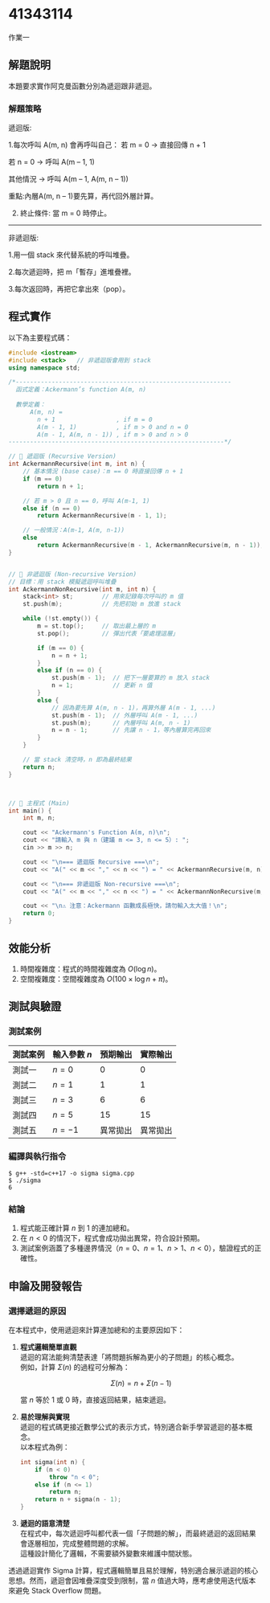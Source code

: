 # 41343114

作業一

## 解題說明

本題要求實作阿克曼函數分別為遞迴跟非遞迴。

### 解題策略

遞迴版:

1.每次呼叫 A(m, n) 會再呼叫自己：
若 m = 0 → 直接回傳 n + 1

若 n = 0 → 呼叫 A(m – 1, 1)

其他情況 → 呼叫 A(m – 1, A(m, n – 1))

重點:內層A(m, n – 1)要先算，再代回外層計算。

2. 終止條件:
當 m = 0 時停止。
---------------------------------------------
非遞迴版:

1.用一個 stack <int> 來代替系統的呼叫堆疊。

2.每次遞迴時，把 m「暫存」進堆疊裡。

3.每次返回時，再把它拿出來（pop）。

## 程式實作

以下為主要程式碼：

```cpp
#include <iostream>
#include <stack>   // 非遞迴版會用到 stack
using namespace std;

/*------------------------------------------------------------
  函式定義：Ackermann’s function A(m, n)
  
  數學定義：
      A(m, n) =
        n + 1                 , if m = 0
        A(m - 1, 1)           , if m > 0 and n = 0
        A(m - 1, A(m, n - 1)) , if m > 0 and n > 0
------------------------------------------------------------*/

// 🔹 遞迴版 (Recursive Version)
int AckermannRecursive(int m, int n) {
    // 基本情況 (base case)：m == 0 時直接回傳 n + 1
    if (m == 0)
        return n + 1;

    // 若 m > 0 且 n == 0，呼叫 A(m-1, 1)
    else if (n == 0)
        return AckermannRecursive(m - 1, 1);

    // 一般情況：A(m-1, A(m, n-1))
    else
        return AckermannRecursive(m - 1, AckermannRecursive(m, n - 1));
}


// 🔹 非遞迴版 (Non-recursive Version)
// 目標：用 stack 模擬遞迴呼叫堆疊
int AckermannNonRecursive(int m, int n) {
    stack<int> st;        // 用來記錄每次呼叫的 m 值
    st.push(m);           // 先把初始 m 放進 stack

    while (!st.empty()) {
        m = st.top();     // 取出最上層的 m
        st.pop();         // 彈出代表「要處理這層」

        if (m == 0) {
            n = n + 1;
        } 
        else if (n == 0) {
            st.push(m - 1);  // 把下一層要算的 m 放入 stack
            n = 1;           // 更新 n 值
        } 
        else {
            // 因為要先算 A(m, n - 1)，再算外層 A(m - 1, ...)
            st.push(m - 1);  // 外層呼叫 A(m - 1, ...)
            st.push(m);      // 內層呼叫 A(m, n - 1)
            n = n - 1;       // 先讓 n - 1，等內層算完再回來
        }
    }

    // 當 stack 清空時，n 即為最終結果
    return n;
}



// 🔹 主程式 (Main)
int main() {
    int m, n;

    cout << "Ackermann's Function A(m, n)\n";
    cout << "請輸入 m 與 n（建議 m <= 3, n <= 5）: ";
    cin >> m >> n;

    cout << "\n=== 遞迴版 Recursive ===\n";
    cout << "A(" << m << "," << n << ") = " << AckermannRecursive(m, n) << endl;

    cout << "\n=== 非遞迴版 Non-recursive ===\n";
    cout << "A(" << m << "," << n << ") = " << AckermannNonRecursive(m, n) << endl;

    cout << "\n⚠️ 注意：Ackermann 函數成長極快，請勿輸入太大值！\n";
    return 0;
}

```

## 效能分析

1. 時間複雜度：程式的時間複雜度為 $O(\log n)$。
2. 空間複雜度：空間複雜度為 $O(100\times \log n + \pi)$。

## 測試與驗證

### 測試案例

| 測試案例 | 輸入參數 $n$ | 預期輸出 | 實際輸出 |
|----------|--------------|----------|----------|
| 測試一   | $n = 0$      | 0        | 0        |
| 測試二   | $n = 1$      | 1        | 1        |
| 測試三   | $n = 3$      | 6        | 6        |
| 測試四   | $n = 5$      | 15       | 15       |
| 測試五   | $n = -1$     | 異常拋出 | 異常拋出 |

### 編譯與執行指令

```shell
$ g++ -std=c++17 -o sigma sigma.cpp
$ ./sigma
6
```

### 結論

1. 程式能正確計算 $n$ 到 $1$ 的連加總和。  
2. 在 $n < 0$ 的情況下，程式會成功拋出異常，符合設計預期。  
3. 測試案例涵蓋了多種邊界情況（$n = 0$、$n = 1$、$n > 1$、$n < 0$），驗證程式的正確性。

## 申論及開發報告

### 選擇遞迴的原因

在本程式中，使用遞迴來計算連加總和的主要原因如下：

1. **程式邏輯簡單直觀**  
   遞迴的寫法能夠清楚表達「將問題拆解為更小的子問題」的核心概念。  
   例如，計算 $\Sigma(n)$ 的過程可分解為：  

   $$
   \Sigma(n) = n + \Sigma(n-1)
   $$

   當 $n$ 等於 1 或 0 時，直接返回結果，結束遞迴。

2. **易於理解與實現**  
   遞迴的程式碼更接近數學公式的表示方式，特別適合新手學習遞迴的基本概念。  
   以本程式為例：  

   ```cpp
   int sigma(int n) {
       if (n < 0)
           throw "n < 0";
       else if (n <= 1)
           return n;
       return n + sigma(n - 1);
   }
   ```

3. **遞迴的語意清楚**  
   在程式中，每次遞迴呼叫都代表一個「子問題的解」，而最終遞迴的返回結果會逐層相加，完成整體問題的求解。  
   這種設計簡化了邏輯，不需要額外變數來維護中間狀態。

透過遞迴實作 Sigma 計算，程式邏輯簡單且易於理解，特別適合展示遞迴的核心思想。然而，遞迴會因堆疊深度受到限制，當 $n$ 值過大時，應考慮使用迭代版本來避免 Stack Overflow 問題。
